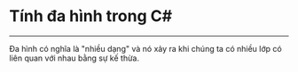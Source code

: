 # Tính đa hình trong C#
---
Đa hình có nghĩa là "nhiều dạng" và nó xảy ra khi chúng ta có nhiều lớp có liên quan với nhau bằng sự kế thừa.  
